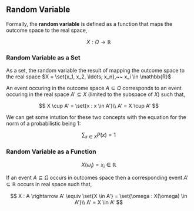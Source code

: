 ## Random Variable

Formally, the **random variable** is defined as a function that maps the outcome space to the real space,

$$
    X : \Omega \to \mathbb R
$$

### Random Variable as a Set

As a set, the random variable the result of mapping the outcome space to the real space $X = \set{x_1, x_2, \ldots, x_n},~~ x_i \in \mathbb{R}$

An event occuring in the outcome space $A \subseteq \Omega$ corresponds to an event occuring in the real space $A' \subseteq X$ (limited to the subspace of $X$) such that,

$$
    X \cup A' = \set{x : x \in A'}\\
    A' = X \cup A'
$$

We can get some intution for these two concepts with the equation for the norm of a probabilistic being 1:

$$
    \sum_{x\in X} P(x) = 1 \tag{2nd Axiom}
$$

### Random Variable as a Function

$$
    X(\omega_i) = x_i \in \mathbb R
$$

If an event $A \subseteq \Omega$ occurs in outcomes space then a corresponding event $A' \subseteq \mathbb{R}$ occurs in real space such that,

$$
    X : A \rightarrow A' \equiv \set{X \in A'} = \set{\omega : X(\omega) \in A'}\\
    A' = X \in A'
$$